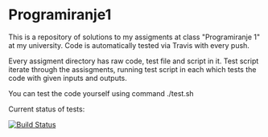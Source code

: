 # Programiranje1


This is a repository of solutions to my assigments at class "Programiranje 1" at my university. Code is automatically tested via Travis with every push.

Every assigment directory has raw code, test file and script in it. Test script iterate through the assisgments, running test script in each which tests the code with given inputs and outputs.

You can test the code yourself using command ./test.sh

Current status of tests:

[![Build Status](https://travis-ci.org/Meemaw/Programiranje1.svg?branch=master)](https://travis-ci.org/Meemaw/Programiranje1)

